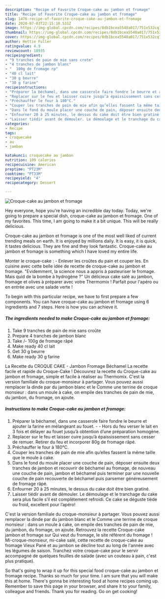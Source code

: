```yaml
---
description: "Recipe of Favorite Croque-cake au jambon et fromage"
title: "Recipe of Favorite Croque-cake au jambon et fromage"
slug: 1476-recipe-of-favorite-croque-cake-au-jambon-et-fromage
date: 2020-07-03T22:15:10.531Z
image: https://img-global.cpcdn.com/recipes/8db1bcea5548a017/751x532cq70/croque-cake-au-jambon-et-fromage-photo-principale-de-la-recette.jpg
thumbnail: https://img-global.cpcdn.com/recipes/8db1bcea5548a017/751x532cq70/croque-cake-au-jambon-et-fromage-photo-principale-de-la-recette.jpg
cover: https://img-global.cpcdn.com/recipes/8db1bcea5548a017/751x532cq70/croque-cake-au-jambon-et-fromage-photo-principale-de-la-recette.jpg
author: Hettie Fuller
ratingvalue: 4.9
reviewcount: 18935
recipeingredient:
- "9 tranches de pain de mie sans crote"
- "4 tranches de jambon blanc"
- "  100g de fromage rp"
- "40 cl lait"
- "30 g beurre"
- "30 g farine"
recipeinstructions:
- "Préparer la béchamel, dans une casserole faire fondre le beurre et ajouter la farine en mélangeant au fouet.  Hors du feu verser le lait en 3 fois et délayer au fouet jusqu’à obtention d’une préparation homogène."
- "Replacer sur le feu et laisser cuire jusqu’à épaississement sans cesser de remuer. Retirer du feu et incorporer 80g de fromage râpé."
- "Préchauffer le four à 180°C."
- "Couper les tranches de pain de mie afin qu’elles fassent la même taille que le moule à cake."
- "Dans le fond du moule placer une couche de pain, déposer ensuite deux tranches de jambon et recouvrir de béchamel au fromage, de nouveau une couche de pain, jambon et béchamel puis terminer par une nouvelle couche de pain recouverte de béchamel puis parsemer généreusement de fromage râpé."
- "Enfourner 20 à 25 minutes, le dessus du cake doit être bien gratiné."
- "Laisser tiédir avant de démouler. Le démoulage et le tranchage du cake sera plus facile s’il est complètement refroidi. Ce cake se déguste tiède ou froid, excellent pour l’apéro!"
categories:
- Recipe
tags:
- croquecake
- au
- jambon

katakunci: croquecake au jambon 
nutrition: 109 calories
recipecuisine: American
preptime: "PT23M"
cooktime: "PT33M"
recipeyield: "4"
recipecategory: Dessert

---
```



![Croque-cake au jambon et fromage](https://img-global.cpcdn.com/recipes/8db1bcea5548a017/751x532cq70/croque-cake-au-jambon-et-fromage-photo-principale-de-la-recette.jpg)

Hey everyone, hope you're having an incredible day today. Today, we're going to prepare a special dish, croque-cake au jambon et fromage. One of my favorites. This time, I am going to make it a bit unique. This will be really delicious.

Croque-cake au jambon et fromage is one of the most well liked of current trending meals on earth. It is enjoyed by millions daily. It is easy, it is quick, it tastes delicious. They are fine and they look fantastic. Croque-cake au jambon et fromage is something which I have loved my entire life.

Monter le croque-cake : - Enlever les croûtes du pain et couper les. En cuisine avec cette belle idée de recette de croque-cake au jambon et fromage. &#34;Evidemment, la science nous a appris à pasteuriser le fromage. Mais quid de la bombe à hydrogène ?&#34; Un délicieux cake salé au jambon, fromage et olives à préparer avec votre Thermomix ! Parfait pour l&#39;apéro ou en entrée avec une salade verte !


To begin with this particular recipe, we have to first prepare a few components. You can have croque-cake au jambon et fromage using 6 ingredients and 7 steps. Here is how you can achieve it.

<!--inarticleads1-->

##### The ingredients needed to make Croque-cake au jambon et fromage:

1. Take 9 tranches de pain de mie sans croûte
1. Prepare 4 tranches de jambon blanc
1. Take  /- 100g de fromage râpé
1. Make ready 40 cl lait
1. Get 30 g beurre
1. Make ready 30 g farine


La Recette du CROQUE CAKE - Jambon Fromage Béchamel La recette facile et rapide du Croque-Cake ! Découvrez la recette du Croque-cake au jambon et fromage, simple et facile à réaliser au Thermomix. C&#39;est la version familiale du croque-monsieur à partager. Vous pouvez aussi remplacer la dinde par du jambon blanc et le Comme une terrine de croque monsieur : dans un moule à cake, on empile des tranches de pain de mie, du jambon, du fromage, on ajoute. 

<!--inarticleads2-->

##### Instructions to make Croque-cake au jambon et fromage:

1. Préparer la béchamel, dans une casserole faire fondre le beurre et ajouter la farine en mélangeant au fouet. -  - Hors du feu verser le lait en 3 fois et délayer au fouet jusqu’à obtention d’une préparation homogène.
1. Replacer sur le feu et laisser cuire jusqu’à épaississement sans cesser de remuer. Retirer du feu et incorporer 80g de fromage râpé.
1. Préchauffer le four à 180°C.
1. Couper les tranches de pain de mie afin qu’elles fassent la même taille que le moule à cake.
1. Dans le fond du moule placer une couche de pain, déposer ensuite deux tranches de jambon et recouvrir de béchamel au fromage, de nouveau une couche de pain, jambon et béchamel puis terminer par une nouvelle couche de pain recouverte de béchamel puis parsemer généreusement de fromage râpé.
1. Enfourner 20 à 25 minutes, le dessus du cake doit être bien gratiné.
1. Laisser tiédir avant de démouler. Le démoulage et le tranchage du cake sera plus facile s’il est complètement refroidi. Ce cake se déguste tiède ou froid, excellent pour l’apéro!


C&#39;est la version familiale du croque-monsieur à partager. Vous pouvez aussi remplacer la dinde par du jambon blanc et le Comme une terrine de croque monsieur : dans un moule à cake, on empile des tranches de pain de mie, du jambon, du fromage, on ajoute. Retrouvez la recette Croque-cake jambon et fromage sur Qui veut du fromage, le site référent du fromage ! Mi-croque-monsieur, mi-cake salé, cette recette de croque-cake au fromage Vieux Pané et au jambon se décline tout au long de l&#39;année avec les légumes de saison. Tranchez votre croque-cake pour le servir accompagné de quelques feuilles de salade (avec un couteau à pain, c&#39;est plus pratique). 

So that's going to wrap it up for this special food croque-cake au jambon et fromage recipe. Thanks so much for your time. I am sure that you will make this at home. There's gonna be interesting food at home recipes coming up. Remember to save this page in your browser, and share it to your family, colleague and friends. Thank you for reading. Go on get cooking!

